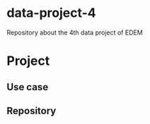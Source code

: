 # data-project-4
Repository about the 4th data project of EDEM

# Project

## Use case

## Repository


